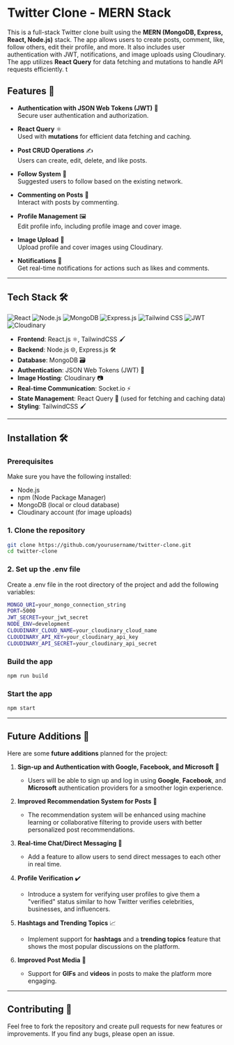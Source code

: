 # Twitter Clone - MERN Stack 

This is a full-stack Twitter clone built using the **MERN (MongoDB, Express, React, Node.js)** stack. The app allows users to create posts, comment, like, follow others, edit their profile, and more. It also includes user authentication with JWT, notifications, and image uploads using Cloudinary. The app utilizes **React Query** for data fetching and mutations to handle API requests efficiently. t


## Features 🚀

- **Authentication with JSON Web Tokens (JWT)** 🔑  
  Secure user authentication and authorization.

- **React Query** ⚛️  
  Used with **mutations** for efficient data fetching and caching.

- **Post CRUD Operations** ✍️  
  Users can create, edit, delete, and like posts.

- **Follow System** 👥  
  Suggested users to follow based on the existing network.

- **Commenting on Posts** 💬  
  Interact with posts by commenting.

- **Profile Management** 🖼️  
  Edit profile info, including profile image and cover image.

- **Image Upload** 📸  
  Upload profile and cover images using Cloudinary.

- **Notifications** 🔔  
  Get real-time notifications for actions such as likes and comments.

---

## Tech Stack 🛠️

![React](https://img.shields.io/badge/React-61DAFB?style=for-the-badge&logo=react&logoColor=black)
![Node.js](https://img.shields.io/badge/Node.js-339933?style=for-the-badge&logo=node.js&logoColor=white)
![MongoDB](https://img.shields.io/badge/MongoDB-47A248?style=for-the-badge&logo=mongodb&logoColor=white)
![Express.js](https://img.shields.io/badge/Express.js-000000?style=for-the-badge&logo=express&logoColor=white)
![Tailwind CSS](https://img.shields.io/badge/Tailwind_CSS-06B6D4?style=for-the-badge&logo=tailwind-css&logoColor=white)
![JWT](https://img.shields.io/badge/JWT-000000?style=for-the-badge&logo=json-web-tokens&logoColor=white)
![Cloudinary](https://img.shields.io/badge/Cloudinary-FFD100?style=for-the-badge&logo=cloudinary&logoColor=black)

- **Frontend**: React.js ⚛️, TailwindCSS 🖌️
- **Backend**: Node.js 🌐, Express.js 🛠️
- **Database**: MongoDB 🗃️
- **Authentication**: JSON Web Tokens (JWT) 🔑
- **Image Hosting**: Cloudinary 📷
- **Real-time Communication**: Socket.io ⚡
- **State Management**: React Query 🔄 (used for fetching and caching data)
- **Styling**: TailwindCSS 🖌️

---

## Installation 🛠️

### Prerequisites

Make sure you have the following installed:

- Node.js
- npm (Node Package Manager)
- MongoDB (local or cloud database)
- Cloudinary account (for image uploads)

### 1. Clone the repository

```bash
git clone https://github.com/yourusername/twitter-clone.git
cd twitter-clone
```
### 2. Set up the .env file
Create a .env file in the root directory of the project and add the following variables:
```bash
MONGO_URI=your_mongo_connection_string
PORT=5000
JWT_SECRET=your_jwt_secret
NODE_ENV=development
CLOUDINARY_CLOUD_NAME=your_cloudinary_cloud_name
CLOUDINARY_API_KEY=your_cloudinary_api_key
CLOUDINARY_API_SECRET=your_cloudinary_api_secret
```
### Build the app
```bash
npm run build
```
### Start the app
```bash
npm start
```

---
## Future Additions 🔮

Here are some **future additions** planned for the project:

1. **Sign-up and Authentication with Google, Facebook, and Microsoft** 🔐  
   - Users will be able to sign up and log in using **Google**, **Facebook**, and **Microsoft** authentication providers for a smoother login experience.
   
2. **Improved Recommendation System for Posts** 🧠  
   - The recommendation system will be enhanced using machine learning or collaborative filtering to provide users with better personalized post recommendations.

3. **Real-time Chat/Direct Messaging** 💬  
   - Add a feature to allow users to send direct messages to each other in real time.

4. **Profile Verification** ✔️  
   - Introduce a system for verifying user profiles to give them a "verified" status similar to how Twitter verifies celebrities, businesses, and influencers.

5. **Hashtags and Trending Topics** 📈  
   - Implement support for **hashtags** and a **trending topics** feature that shows the most popular discussions on the platform.

6. **Improved Post Media** 🎥  
   - Support for **GIFs** and **videos** in posts to make the platform more engaging.
---

## Contributing 🤝

Feel free to fork the repository and create pull requests for new features or improvements. If you find any bugs, please open an issue.
